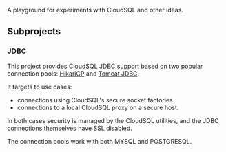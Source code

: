 A playground for experiments with CloudSQL and other ideas.

## Subprojects

### JDBC

This project provides CloudSQL JDBC support based on two popular connection
pools: [HikariCP](https://github.com/brettwooldridge/HikariCP) and
[Tomcat JDBC](https://tomcat.apache.org/tomcat-9.0-doc/jdbc-pool.html).

It targets to use cases:

*   connections using CloudSQL's secure socket factories.
*   connections to a local CloudSQL proxy on a secure host.

In both cases security is managed by the CloudSQL utilities, and the
JDBC connections themselves have SSL disabled.

The connection pools work with both MYSQL and POSTGRESQL.

